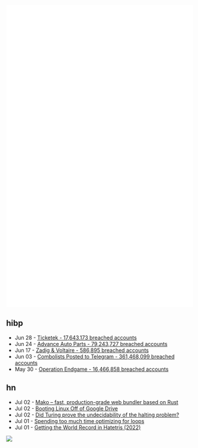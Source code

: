 ![Metrics](https://raw.githubusercontent.com/phixion/phixion/master/metrics.svg)

## hibp

<!--
for https://github.com/phixion/phixion/blob/main/.github/workflows/feeds.yml
-->
<!--START_SECTION:haveibeenpwnd-->
- Jun 28 - [Ticketek - 17,643,173 breached accounts](https://haveibeenpwned.com/PwnedWebsites#Ticketek)
- Jun 24 - [Advance Auto Parts - 79,243,727 breached accounts](https://haveibeenpwned.com/PwnedWebsites#AdvanceAutoParts)
- Jun 17 - [Zadig & Voltaire - 586,895 breached accounts](https://haveibeenpwned.com/PwnedWebsites#ZadigVoltaire)
- Jun 03 - [Combolists Posted to Telegram - 361,468,099 breached accounts](https://haveibeenpwned.com/PwnedWebsites#TelegramCombolists)
- May 30 - [Operation Endgame - 16,466,858 breached accounts](https://haveibeenpwned.com/PwnedWebsites#OperationEndgame)
<!--END_SECTION:haveibeenpwnd-->

## hn

<!--
for https://github.com/phixion/phixion/blob/main/.github/workflows/feeds.yml
-->
<!--START_SECTION:hn-->
- Jul 02 - [Mako – fast, production-grade web bundler based on Rust](https://makojs.dev/blog/mako-open-sourced)
- Jul 02 - [Booting Linux Off of Google Drive](https://ersei.net/en/blog/fuse-root)
- Jul 02 - [Did Turing prove the undecidability of the halting problem?](https://arxiv.org/abs/2407.00680)
- Jul 01 - [Spending too much time optimizing for loops](https://octavelarose.github.io/2024/05/29/to-do-inlining.html)
- Jul 01 - [Getting the World Record in Hatetris (2022)](https://hallofdreams.org/posts/hatetris/)
<!--END_SECTION:hn-->

<!--
for https://yhype.me
-->
![](https://hit.yhype.me/github/profile?user_id=13013670)
